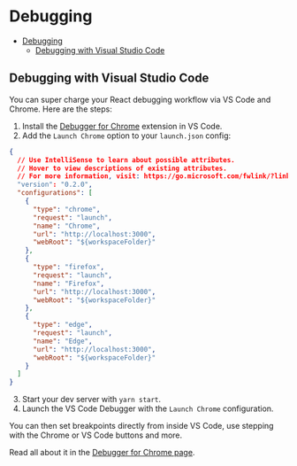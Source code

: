 # Debugging

- [Debugging](#debugging)
  - [Debugging with Visual Studio Code](#debugging-with-visual-studio-code)

## Debugging with Visual Studio Code

You can super charge your React debugging workflow via VS Code and Chrome. Here are the steps:

1. Install the [Debugger for Chrome](https://marketplace.visualstudio.com/items?itemName=msjsdiag.debugger-for-chrome) extension in VS Code.
2. Add the `Launch Chrome` option to your `launch.json` config:

```json
{
  // Use IntelliSense to learn about possible attributes.
  // Hover to view descriptions of existing attributes.
  // For more information, visit: https://go.microsoft.com/fwlink/?linkid=830387
  "version": "0.2.0",
  "configurations": [
    {
      "type": "chrome",
      "request": "launch",
      "name": "Chrome",
      "url": "http://localhost:3000",
      "webRoot": "${workspaceFolder}"
    },
    {
      "type": "firefox",
      "request": "launch",
      "name": "Firefox",
      "url": "http://localhost:3000",
      "webRoot": "${workspaceFolder}"
    },
    {
      "type": "edge",
      "request": "launch",
      "name": "Edge",
      "url": "http://localhost:3000",
      "webRoot": "${workspaceFolder}"
    }
  ]
}
```

3. Start your dev server with `yarn start`.
4. Launch the VS Code Debugger with the `Launch Chrome` configuration.

You can then set breakpoints directly from inside VS Code, use stepping with the Chrome or VS Code buttons and more.

Read all about it in the [Debugger for Chrome page](https://marketplace.visualstudio.com/items?itemName=msjsdiag.debugger-for-chrome).
